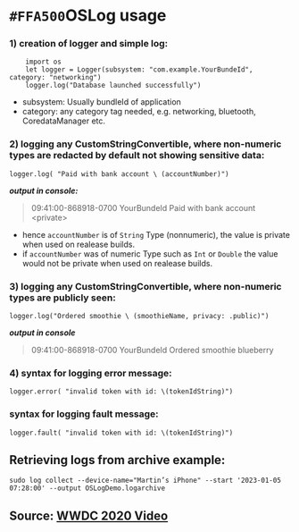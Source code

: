 #   `#FFA500`OSLog usage

### 1) creation of logger and simple log:

```
    import os
    let logger = Logger(subsystem: "com.example.YourBundeId", category: "networking")
    logger.log("Database launched successfully")
```

 - subsystem: Usually bundleId of application
 - category: any category tag needed, e.g. networking, bluetooth, CoredataManager etc.
 
 
 ###  2) logging any CustomStringConvertible, where non-numeric types are redacted by default not showing sensitive data:
 `
    logger.log( "Paid with bank account \ (accountNumber)")
 `
 
***output in console:*** 
> 09:41:00-868918-0700  YourBundeId  Paid with bank account \<private\>

- hence `accountNumber` is of `String` Type (nonnumeric), the value is private when used on realease builds. 
- if `accountNumber` was  of numeric Type such as `Int` or `Double`  the value would not be private when used on realease builds. 


 ###  3) logging any CustomStringConvertible, where non-numeric types are publicly seen:
 `logger.log("Ordered smoothie \ (smoothieName, privacy: .public)")`
 
***output in console***
> 09:41:00-868918-0700  YourBundeId  Ordered smoothie blueberry

 ###  4) syntax for logging error message:
 `logger.error( "invalid token with id: \(tokenIdString)")`
 
  ###  syntax for logging fault message:
 `logger.fault( "invalid token with id: \(tokenIdString)")`

 ##  Retrieving logs from archive example:

  `sudo log collect --device-name="Martin’s iPhone" --start '2023-01-05 07:28:00' --output OSLogDemo.logarchive`


 
 ## Source: [WWDC 2020 Video](https://developer.apple.com/videos/play/wwdc2020/10168/)
 
 
 
